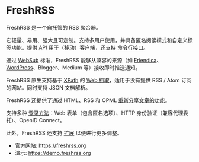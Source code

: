 # FreshRSS

FreshRSS 是一个自托管的 RSS 聚合器。

它轻量、易用、强大且可定制。支持多用户使用，并具备匿名阅读模式和自定义标签功能。提供 API 用于（移动）客户端，还支持 [命令行接口](https://github.com/FreshRSS/FreshRSS/blob/edge/cli/README.md)。

通过 [WebSub](https://freshrss.github.io/FreshRSS/en/users/WebSub.html) 标准，FreshRSS 能够从兼容的来源（如 [Friendica](https://friendi.ca)、[WordPress](https://wordpress.org/plugins/pubsubhubbub/)、Blogger、Medium 等）接收即时推送通知。

FreshRSS 原生支持基于 [XPath](https://www.w3.org/TR/xpath-10/) 的 [Web 抓取](https://freshrss.github.io/FreshRSS/en/users/11_website_scraping.html)，适用于没有提供 RSS / Atom 订阅的网站。同时支持 JSON 文档解析。

FreshRSS 还提供了通过 HTML、RSS 和 OPML [重新分享文章的功能](https://freshrss.github.io/FreshRSS/en/users/user_queries.html)。

支持多种 [登录方法](https://freshrss.github.io/FreshRSS/en/admins/09_AccessControl.html)：Web 表单（包含匿名选项）、HTTP 身份验证（兼容代理委托）、OpenID Connect。

此外，FreshRSS 还支持 [扩展](https://github.com/FreshRSS/FreshRSS#extensions) 以便进行更多调整。

- 官方网站: <https://freshrss.org>
- 演示: <https://demo.freshrss.org>
